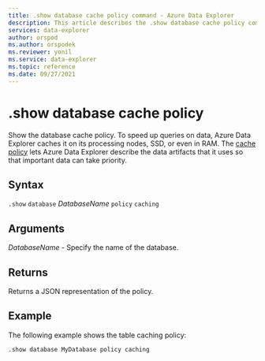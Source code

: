 ```yaml
---
title: .show database cache policy command - Azure Data Explorer
description: This article describes the .show database cache policy command in Azure Data Explorer.
services: data-explorer
author: orspod
ms.author: orspodek
ms.reviewer: yonil
ms.service: data-explorer
ms.topic: reference
ms.date: 09/27/2021
---
```

# .show database cache policy

Show the database cache policy. To speed up queries on data, Azure Data Explorer caches it on its processing nodes, SSD, or even in RAM. The [cache policy](cachepolicy.md) lets Azure Data Explorer describe the data artifacts that it uses so that important data can take priority.  

## Syntax

`.show` `database` *DatabaseName* `policy` `caching`

## Arguments

*DatabaseName* - Specify the name of the database.

## Returns

Returns a JSON representation of the policy.

## Example

The following example shows the table caching policy:

```kusto
.show database MyDatabase policy caching 
```